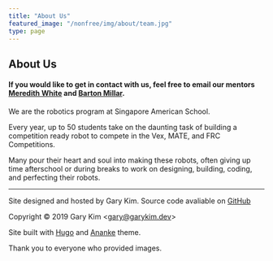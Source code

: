 ```yaml
---
title: "About Us"
featured_image: "/nonfree/img/about/team.jpg"
type: page
---
```


## About Us

#### If you would like to get in contact with us, feel free to email our mentors [Meredith White](mailto:mwhite@sas.edu.sg) and [Barton Millar](mailto:bmillar@sas.edu.sg).

We are the robotics program at Singapore American School. 

Every year, up to 50 students take on the daunting task of building a competition ready robot to compete in the Vex, MATE, and FRC Competitions.

Many pour their heart and soul into making these robots, often giving up time afterschool or during breaks to work on designing, building, coding, and perfecting their robots.

---



Site designed and hosted by Gary Kim. Source code avaliable on [GitHub](https://github.com/sas-mate-robotics/sasrobotics-website)

Copyright &copy; 2019 Gary Kim &lt;<gary@garykim.dev>&gt;

Site built with [Hugo](https://gohugo.io) and [Ananke](https://themes.gohugo.io/gohugo-theme-ananke/) theme.

Thank you to everyone who provided images.